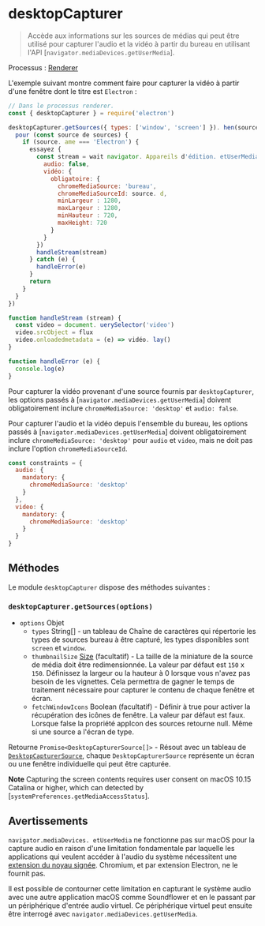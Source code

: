 # desktopCapturer

> Accède aux informations sur les sources de médias qui peut être utilisé pour capturer l'audio et la vidéo à partir du bureau en utilisant l'API [`navigator.mediaDevices.getUserMedia`].

Processus : [Renderer](../glossary.md#renderer-process)

L'exemple suivant montre comment faire pour capturer la vidéo à partir d'une fenêtre dont le titre est `Electron` :

```javascript
// Dans le processus renderer.
const { desktopCapturer } = require('electron')

desktopCapturer.getSources({ types: ['window', 'screen'] }). hen(sources asynchrones => {
  pour (const source de sources) {
    if (source. ame === 'Electron') {
      essayez {
        const stream = wait navigator. Appareils d'édition. etUserMedia({
          audio: false,
          vidéo: {
            obligatoire: {
              chromeMediaSource: 'bureau',
              chromeMediaSourceId: source. d,
              minLargeur : 1280,
              maxLargeur : 1280,
              minHauteur : 720,
              maxHeight: 720
            }
          }
        })
        handleStream(stream)
      } catch (e) {
        handleError(e)
      }
      return
    }
  }
})

function handleStream (stream) {
  const video = document. uerySelector('video')
  video.srcObject = flux
  video.onloadedmetadata = (e) => vidéo. lay()
}

function handleError (e) {
  console.log(e)
}
```

Pour capturer la vidéo provenant d'une source fournis par `desktopCapturer`, les options passés à [`navigator.mediaDevices.getUserMedia`] doivent obligatoirement inclure `chromeMediaSource: 'desktop'` et `audio: false`.

Pour capturer l'audio et la vidéo depuis l'ensemble du bureau, les options passés à [`navigator.mediaDevices.getUserMedia`] doivent obligatoirement inclure `chromeMediaSource: 'desktop'` pour `audio` et `video`, mais ne doit pas inclure l'option `chromeMediaSourceId`.

```javascript
const constraints = {
  audio: {
    mandatory: {
      chromeMediaSource: 'desktop'
    }
  },
  video: {
    mandatory: {
      chromeMediaSource: 'desktop'
    }
  }
}
```

## Méthodes

Le module `desktopCapturer` dispose des méthodes suivantes :

### `desktopCapturer.getSources(options)`

* `options` Objet 
  * `types` String[] - un tableau de Chaîne de caractères qui répertorie les types de sources bureau à être capturé, les types disponibles sont `screen` et `window`.
  * `thumbnailSize` [Size](structures/size.md) (facultatif) - La taille de la miniature de la source de média doit être redimensionnée. La valeur par défaut est `150` x `150`. Définissez la largeur ou la hauteur à 0 lorsque vous n'avez pas besoin de les vignettes. Cela permettra de gagner le temps de traitement nécessaire pour capturer le contenu de chaque fenêtre et écran.
  * `fetchWindowIcons` Boolean (facultatif) - Définir à true pour activer la récupération des icônes de fenêtre. La valeur par défaut est faux. Lorsque false la propriété appIcon des sources retourne null. Même si une source a l'écran de type.

Retourne `Promise<DesktopCapturerSource[]>` - Résout avec un tableau de [`DesktopCapturerSource`](structures/desktop-capturer-source.md), chaque `DesktopCapturerSource` représente un écran ou une fenêtre individuelle qui peut être capturée.

**Note** Capturing the screen contents requires user consent on macOS 10.15 Catalina or higher, which can detected by [`systemPreferences.getMediaAccessStatus`].

## Avertissements

`navigator.mediaDevices. etUserMedia` ne fonctionne pas sur macOS pour la capture audio en raison d'une limitation fondamentale par laquelle les applications qui veulent accéder à l'audio du système nécessitent une [extension du noyau signée](https://developer.apple.com/library/archive/documentation/Security/Conceptual/System_Integrity_Protection_Guide/KernelExtensions/KernelExtensions.html). Chromium, et par extension Electron, ne le fournit pas.

Il est possible de contourner cette limitation en capturant le système audio avec une autre application macOS comme Soundflower et en le passant par un périphérique d'entrée audio virtuel. Ce périphérique virtuel peut ensuite être interrogé avec `navigator.mediaDevices.getUserMedia`.